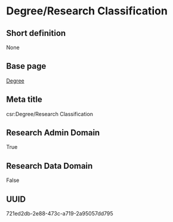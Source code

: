 # Degree/Research Classification
## Short definition
None
## Base page
[Degree](../Objects/Degree.md)
## Meta title
csr:Degree/Research Classification
## Research Admin Domain
True
## Research Data Domain
False
## UUID
721ed2db-2e88-473c-a719-2a95057dd795
